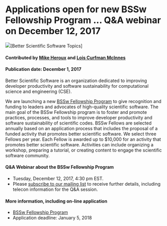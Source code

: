 # Applications open for new BSSw Fellowship Program ... Q&A webinar on December 12, 2017

<img src='https://github.com/betterscientificsoftware/images/raw/master/BSSwResourceTopics.png' />[Better Scientific Software Topics]

#### Contributed by [Mike Heroux](https://github.com/maherou "Mike Heroux GitHub Profile") and [Lois Curfman McInnes](https://github.com/curfman "Lois Curfman McInnes GitHub Profile") 

#### Publication date: December 1, 2017

Better Scientific Software is an organization dedicated to improving developer productivity and software sustainability for computational science and engineering (CSE).

We are launching a new [BSSw Fellowship Program](https://bssw.io/pages/bssw-fellowship-program) to give recognition and funding to leaders and advocates of high-quality scientific software.  The main goal of the BSSw Fellowship program is to foster and promote practices, processes, and tools to improve developer productivity and software sustainability of scientific codes.  BSSw Fellows are selected annually based on an application process that includes the proposal of a funded activity that promotes better scientific software. We select three Fellows per year. Each Fellow is awarded up to $10,000 for an activity that promotes better scientific software. Activities can include organizing a workshop, preparing a tutorial, or creating content to engage the scientific software community.  

#### Q&A Webinar about the BSSw Fellowship Program
- Tuesday, December 12, 2017, 4:30 pm EST.  
- Please [subscribe to our mailing list](https://bssw.io/pages/receive-our-email-digest) to receive further details, including telecon information for the Q&A session.

#### More information, including on-line application
- [BSSw Fellowship Program](https://bssw.io/pages/bssw-fellowship-program)
- Application deadline: January 5, 2018

<!---
Publish: Yes
Categories: collaboration
Topics: discussion forums, Q&A sites
Tags: bssw-blog-article
Level: 2
Prerequisites: default
Aggregate: none
--->
